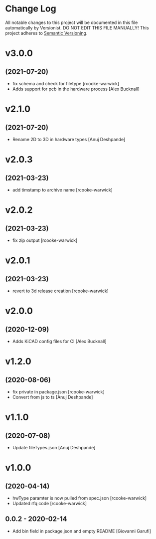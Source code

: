 # Change Log

All notable changes to this project will be documented in this file
automatically by Versionist. DO NOT EDIT THIS FILE MANUALLY!
This project adheres to [Semantic Versioning](http://semver.org/).

# v3.0.0
## (2021-07-20)

* fix schema and check for filetype [rcooke-warwick]
* Adds support for pcb in the hardware process [Alex Bucknall]

# v2.1.0
## (2021-07-20)

* Rename 2D to 3D in hardware types [Anuj Deshpande]

# v2.0.3
## (2021-03-23)

* add timstamp to archive name [rcooke-warwick]

# v2.0.2
## (2021-03-23)

* fix zip output [rcooke-warwick]

# v2.0.1
## (2021-03-23)

* revert to 3d release creation [rcooke-warwick]

# v2.0.0
## (2020-12-09)

* Adds KiCAD config files for CI [Alex Bucknall]

# v1.2.0
## (2020-08-06)

* fix private in package.json [rcooke-warwick]
* Convert from js to ts [Anuj Deshpande]

# v1.1.0
## (2020-07-08)

* Update fileTypes.json [Anuj Deshpande]

# v1.0.0
## (2020-04-14)

* hwType paramter is now pulled from spec.json [rcooke-warwick]
* Updated rfq code [rcooke-warwick]

## 0.0.2 - 2020-02-14

* Add bin field in package.json and empty README [Giovanni Garufi]
